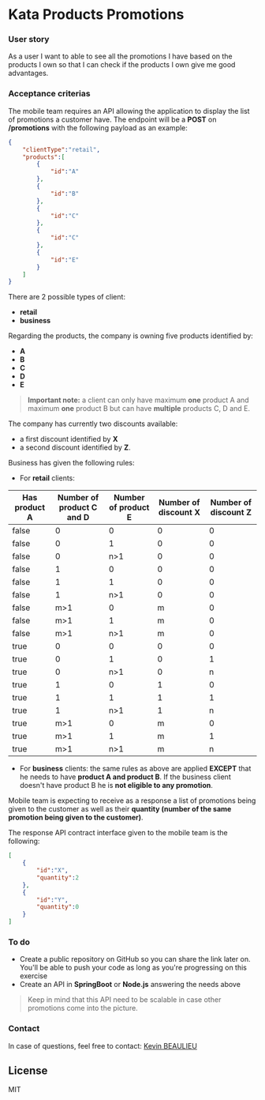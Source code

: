 # Kata Products Promotions
### User story
As a user I want to able to see all the promotions I have based on the products I own so that I can check if the products I own give me good advantages.

### Acceptance criterias
The mobile team requires an API allowing the application to display the list of promotions a customer have. The endpoint will be a **POST** on **/promotions** with the following payload as an example:

```json
{
    "clientType":"retail",
    "products":[
        {
            "id":"A"
        },
        {
            "id":"B"
        },
        {
            "id":"C"
        },
        {
            "id":"C"
        },
        {
            "id":"E"
        }
    ]
}
```

There are 2 possible types of client: 
* **retail**
* **business**

Regarding the products, the company is owning five products identified by:
* **A**
* **B**
* **C**
* **D**
* **E**

> **Important note:** a client can only have maximum **one** product A and maximum **one** product B but can have **multiple** products C, D and E.

The company has currently two discounts available: 
* a first discount identified by **X**
* a second discount identified by **Z**.

Business has given the following rules:
* For **retail** clients:

Has product A | Number of product C and D | Number of product E | Number of discount X | Number of discount Z
------------ | ------------- | ------------- | ------------- | -------------
false |	0	|0	|0	|0
false	|0|	1|	0	|0
false|	0|	n>1|	0	|0
false|	1	|0|	0	|0
false	|1|	1|	0	|0
false	|1	|n>1	|0|	0
false	|m>1|	0|	m	|0
false|	m>1|	1	|m|	0
false|	m>1	|n>1	|m	|0
true|	0	|0	|0	|0
true|	0	|1	|0	|1
true|	0	|n>1	|0|	n
true	|1	|0	|1|	0
true|	1	|1	|1	|1
true|	1	|n>1	|1|	n
true|	m>1|	0	|m	|0
true	|m>1|	1	|m|	1
true|	m>1	|n>1	|m	|n

* For **business** clients: the same rules as above are applied **EXCEPT** that he needs to have **product A and product B**. If the business client doesn't have product B he is **not eligible to any promotion**.

Mobile team is expecting to receive as a response a list of promotions being given to the customer as well as their **quantity (number of the same promotion being given to the customer)**.

The response API contract interface given to the mobile team is the following:

```json
[
    {
        "id":"X",
        "quantity":2
    },
    {
        "id":"Y",
        "quantity":0
    }
]
```

### To do
* Create a public repository on GitHub so you can share the link later on. You'll be able to push your code as long as you're progressing on this exercise
* Create an API in **SpringBoot** or **Node.js** answering the needs above

> Keep in mind that this API need to be scalable in case other promotions come into the picture.

### Contact
In case of questions, feel free to contact:  [Kevin BEAULIEU](mailto:kevin.beaulieu@orange.com?subject=Kata%20Products%20Promotions)

License
----

MIT
